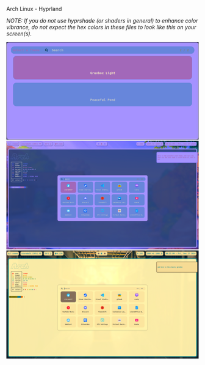 Arch Linux - Hyprland

*NOTE: If you do not use hyprshade (or shaders in general) to enhance color vibrance, do not expect the hex colors in these files to look like this on your screen(s).*

![Screenshot](Pictures/theme_switcher.png)
![Screenshot](Pictures/peaceful_pond/peaceful_pond.png)
![Screenshot](Pictures/gruvbox-rice/gruvbox-rice.png)

